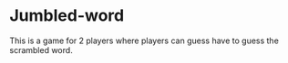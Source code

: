# Jumbled-word
This is a game for 2 players where players can guess have to guess the scrambled word. 

